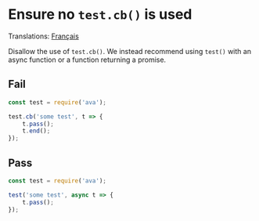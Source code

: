 # Ensure no `test.cb()` is used

Translations: [Français](https://github.com/avajs/ava-docs/blob/master/fr_FR/related/eslint-plugin-ava/docs/rules/no-cb-test.md)

Disallow the use of `test.cb()`. We instead recommend using `test()` with an async function or a function returning a promise.


## Fail

```js
const test = require('ava');

test.cb('some test', t => {
	t.pass();
	t.end();
});
```


## Pass

```js
const test = require('ava');

test('some test', async t => {
	t.pass();
});
```
